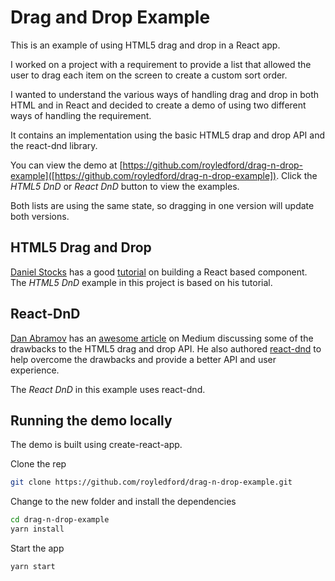 # Drag and Drop Example

This is an example of using HTML5 drag and drop in a React app.

I worked on a project with a requirement to provide a list that allowed the user to drag each item on the screen to create a custom sort order.

I wanted to understand the various ways of handling drag and drop in both HTML and in React and decided to create a demo of using two different ways of handling the requirement.

It contains an implementation using the basic HTML5 drap and drop API and the react-dnd library.

You can view the demo at [https://github.com/royledford/drag-n-drop-example]([https://github.com/royledford/drag-n-drop-example]). Click the _HTML5 DnD_ or _React DnD_ button to view the examples.

Both lists are using the same state, so dragging in one version will update both versions.

## HTML5 Drag and Drop

[Daniel Stocks](http://webcloud.se/) has a good [tutorial](http://webcloud.se/sortable-list-component-react-js/) on building a React based component. The _HTML5 DnD_ example in this project is based on his tutorial.

## React-DnD

[Dan Abramov](https://github.com/gaearon) has an [awesome article](https://medium.com/@dan_abramov/the-future-of-drag-and-drop-apis-249dfea7a15f) on Medium discussing some of the drawbacks to the HTML5 drag and drop API. He also authored [react-dnd](http://react-dnd.github.io/react-dnd/) to help overcome the drawbacks and provide a better API and user experience.

The _React DnD_ in this example uses react-dnd.

## Running the demo locally

The demo is built using create-react-app.

Clone the rep

```bash
git clone https://github.com/royledford/drag-n-drop-example.git
```

Change to the new folder and install the dependencies

```bash
cd drag-n-drop-example
yarn install
```

Start the app

```bash
yarn start
```
